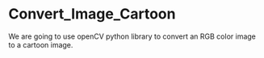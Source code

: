 # Convert_Image_Cartoon

We are going to use openCV python library to convert an RGB color image to a cartoon image.
